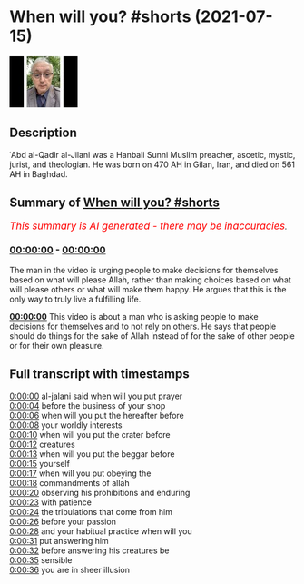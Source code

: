 # When will you? #shorts (2021-07-15)

![alt When will you? #shorts](Tn6fPsrQtQo.jpg "When will you? #shorts")

## Description

ʿAbd al-Qadir al-Jilani was a Hanbali Sunni Muslim preacher, ascetic, mystic, jurist, and theologian. He was born on 470 AH in Gilan, Iran, and died on 561 AH in Baghdad.

## Summary of [When will you? #shorts](https://www.youtube.com/watch?v=Tn6fPsrQtQo)


*<span style="color:red; font-size:125%">This summary is AI generated - there may be inaccuracies</span>. [](/)*

### [00:00:00](https://www.youtube.com/watch?v=Tn6fPsrQtQo&t=0) - [00:00:00](https://www.youtube.com/watch?v=Tn6fPsrQtQo&t=0)

The man in the video is urging people to make decisions for themselves based on what will please Allah, rather than making choices based on what will please others or what will make them happy. He argues that this is the only way to truly live a fulfilling life.

**[00:00:00](https://www.youtube.com/watch?v=Tn6fPsrQtQo&t=0)** This video is about a man who is asking people to make decisions for themselves and to not rely on others. He says that people should do things for the sake of Allah instead of for the sake of other people or for their own pleasure.

## Full transcript with timestamps

[0:00:00](https://youtu.be/Tn6fPsrQtQo?t=0) al-jalani said when will you put prayer  
[0:00:04](https://youtu.be/Tn6fPsrQtQo?t=4) before the business of your shop  
[0:00:06](https://youtu.be/Tn6fPsrQtQo?t=6) when will you put the hereafter before  
[0:00:08](https://youtu.be/Tn6fPsrQtQo?t=8) your worldly interests  
[0:00:10](https://youtu.be/Tn6fPsrQtQo?t=10) when will you put the crater before  
[0:00:12](https://youtu.be/Tn6fPsrQtQo?t=12) creatures  
[0:00:13](https://youtu.be/Tn6fPsrQtQo?t=13) when will you put the beggar before  
[0:00:15](https://youtu.be/Tn6fPsrQtQo?t=15) yourself  
[0:00:17](https://youtu.be/Tn6fPsrQtQo?t=17) when will you put obeying the  
[0:00:18](https://youtu.be/Tn6fPsrQtQo?t=18) commandments of allah  
[0:00:20](https://youtu.be/Tn6fPsrQtQo?t=20) observing his prohibitions and enduring  
[0:00:23](https://youtu.be/Tn6fPsrQtQo?t=23) with patience  
[0:00:24](https://youtu.be/Tn6fPsrQtQo?t=24) the tribulations that come from him  
[0:00:26](https://youtu.be/Tn6fPsrQtQo?t=26) before your passion  
[0:00:28](https://youtu.be/Tn6fPsrQtQo?t=28) and your habitual practice when will you  
[0:00:31](https://youtu.be/Tn6fPsrQtQo?t=31) put answering him  
[0:00:32](https://youtu.be/Tn6fPsrQtQo?t=32) before answering his creatures be  
[0:00:35](https://youtu.be/Tn6fPsrQtQo?t=35) sensible  
[0:00:36](https://youtu.be/Tn6fPsrQtQo?t=36) you are in sheer illusion  
